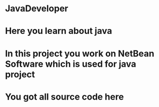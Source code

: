 # JavaDeveloper
# Here you learn about java
# In this project you work on NetBean Software which is used for java project 
# You got all source code here
